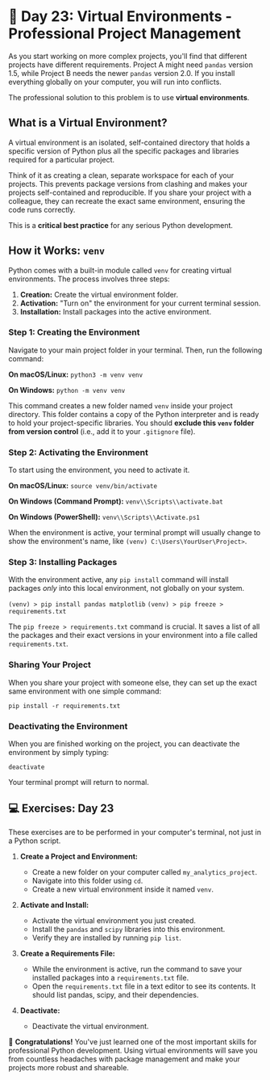 # 📘 Day 23: Virtual Environments - Professional Project Management

As you start working on more complex projects, you'll find that different projects have different requirements. Project A might need `pandas` version 1.5, while Project B needs the newer `pandas` version 2.0. If you install everything globally on your computer, you will run into conflicts.

The professional solution to this problem is to use **virtual environments**.

## What is a Virtual Environment?

A virtual environment is an isolated, self-contained directory that holds a specific version of Python plus all the specific packages and libraries required for a particular project.

Think of it as creating a clean, separate workspace for each of your projects. This prevents package versions from clashing and makes your projects self-contained and reproducible. If you share your project with a colleague, they can recreate the exact same environment, ensuring the code runs correctly.

This is a **critical best practice** for any serious Python development.

## How it Works: `venv`

Python comes with a built-in module called `venv` for creating virtual environments. The process involves three steps:

1.  **Creation:** Create the virtual environment folder.
2.  **Activation:** "Turn on" the environment for your current terminal session.
3.  **Installation:** Install packages into the active environment.

### Step 1: Creating the Environment

Navigate to your main project folder in your terminal. Then, run the following command:

**On macOS/Linux:**
`python3 -m venv venv`

**On Windows:**
`python -m venv venv`

This command creates a new folder named `venv` inside your project directory. This folder contains a copy of the Python interpreter and is ready to hold your project-specific libraries. You should **exclude this `venv` folder from version control** (i.e., add it to your `.gitignore` file).

### Step 2: Activating the Environment

To start using the environment, you need to activate it.

**On macOS/Linux:**
`source venv/bin/activate`

**On Windows (Command Prompt):**
`venv\\Scripts\\activate.bat`

**On Windows (PowerShell):**
`venv\\Scripts\\Activate.ps1`

When the environment is active, your terminal prompt will usually change to show the environment's name, like `(venv) C:\Users\YourUser\Project>`.

### Step 3: Installing Packages

With the environment active, any `pip install` command will install packages *only* into this local environment, not globally on your system.

`(venv) > pip install pandas matplotlib`
`(venv) > pip freeze > requirements.txt`

The `pip freeze > requirements.txt` command is crucial. It saves a list of all the packages and their exact versions in your environment into a file called `requirements.txt`.

### Sharing Your Project

When you share your project with someone else, they can set up the exact same environment with one simple command:

`pip install -r requirements.txt`

### Deactivating the Environment

When you are finished working on the project, you can deactivate the environment by simply typing:

`deactivate`

Your terminal prompt will return to normal.

## 💻 Exercises: Day 23

These exercises are to be performed in your computer's terminal, not just in a Python script.

1.  **Create a Project and Environment:**
    *   Create a new folder on your computer called `my_analytics_project`.
    *   Navigate into this folder using `cd`.
    *   Create a new virtual environment inside it named `venv`.

2.  **Activate and Install:**
    *   Activate the virtual environment you just created.
    *   Install the `pandas` and `scipy` libraries into this environment.
    *   Verify they are installed by running `pip list`.

3.  **Create a Requirements File:**
    *   While the environment is active, run the command to save your installed packages into a `requirements.txt` file.
    *   Open the `requirements.txt` file in a text editor to see its contents. It should list pandas, scipy, and their dependencies.

4.  **Deactivate:**
    *   Deactivate the virtual environment.

🎉 **Congratulations!** You've just learned one of the most important skills for professional Python development. Using virtual environments will save you from countless headaches with package management and make your projects more robust and shareable.
